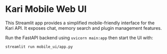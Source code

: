 # Kari Mobile Web UI

This Streamlit app provides a simplified mobile-friendly interface for the Kari API. It exposes chat, memory search and plugin management features.

Run the FastAPI backend using `uvicorn main:app` then start the UI with:

```bash
streamlit run mobile_ui/app.py
```
